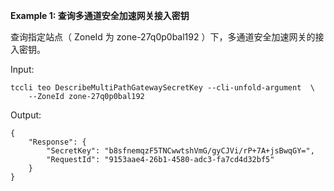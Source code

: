 **Example 1: 查询多通道安全加速网关接入密钥**

查询指定站点（ ZoneId 为 zone-27q0p0bal192 ）下，多通道安全加速网关的接入密钥。

Input: 

```
tccli teo DescribeMultiPathGatewaySecretKey --cli-unfold-argument  \
    --ZoneId zone-27q0p0bal192
```

Output: 
```
{
    "Response": {
        "SecretKey": "b8sfnemqzF5TNCwwtshVmG/gyCJVi/rP+7A+jsBwqGY=",
        "RequestId": "9153aae4-26b1-4580-adc3-fa7cd4d32bf5"
    }
}
```

